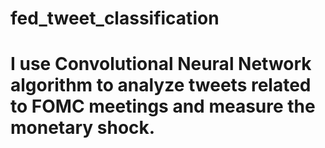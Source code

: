 # fed_tweet_classification

# I use Convolutional Neural Network algorithm to analyze tweets related to FOMC meetings and measure the monetary shock.
